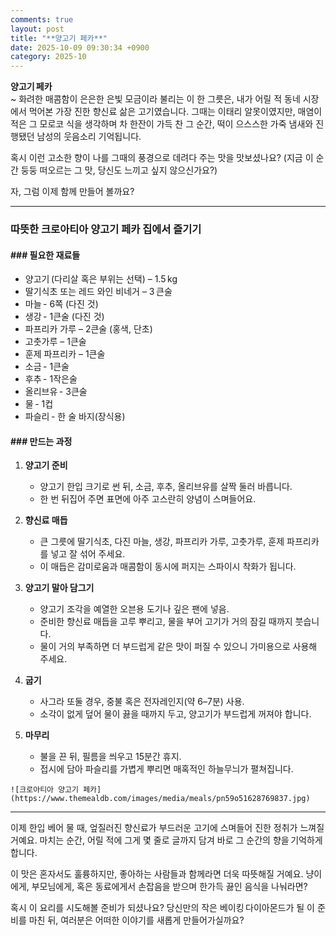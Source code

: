 ```yaml
---
comments: true
layout: post
title: "**양고기 페카**"
date: 2025-10-09 09:30:34 +0900
category: 2025-10
---
```


**양고기 페카**  
~ 화려한 매콤함이 은은한 은빛 모금이라 불리는 이 한 그릇은, 내가 어릴 적 동네 시장에서 먹어본 가장 진한 향신료 삶은 고기였습니다. 그때는 이태리 알못이였지만, 매염이 적은 그 모로코 식을 생각하며 차 한잔이 가득 찬 그 순간, 떡이 으스스한 가죽 냄새와 진행됐던 남성의 웃음소리 기억됩니다.  

혹시 이런 고소한 향이 나를 그때의 풍경으로 데려다 주는 맛을 맛보셨나요? (지금 이 순간 둥둥 떠오르는 그 맛, 당신도 느끼고 싶지 않으신가요?)  

자, 그럼 이제 함께 만들어 볼까요?  

---

### 따뜻한 크로아티아 양고기 페카 집에서 즐기기  

#### ### 필요한 재료들  
- 양고기 (다리살 혹은 부위는 선택) – 1.5 kg  
- 딸기식초 또는 레드 와인 비네거 – 3 큰술  
- 마늘 - 6쪽 (다진 것)  
- 생강 - 1큰술 (다진 것)  
- 파프리카 가루 – 2큰술 (홍색, 단초)  
- 고춧가루 – 1큰술  
- 훈제 파프리카 – 1큰술  
- 소금 - 1큰술  
- 후추 - 1작은술  
- 올리브유 - 3큰술  
- 물 - 1컵  
- 파슬리 - 한 술 바지(장식용)  

#### ### 만드는 과정  

1. **양고기 준비**  
   - 양고기 한입 크기로 썬 뒤, 소금, 후추, 올리브유를 살짝 둘러 바릅니다.  
   - 한 번 뒤집어 주면 표면에 아주 고스란히 양념이 스며들어요.  

2. **향신료 매듭**  
   - 큰 그릇에 딸기식초, 다진 마늘, 생강, 파프리카 가루, 고춧가루, 훈제 파프리카를 넣고 잘 섞어 주세요.  
   - 이 매듭은 감미로움과 매콤함이 동시에 퍼지는 스파이시 착화가 됩니다.  

3. **양고기 말아 담그기**  
   - 양고기 조각을 예열한 오븐용 도기나 깊은 팬에 넣음.  
   - 준비한 향신료 매듭을 고루 뿌리고, 물을 부어 고기가 거의 잠길 때까지 붓습니다.  
   - 물이 거의 부족하면 더 부드럽게 같은 맛이 퍼질 수 있으니 가미용으로 사용해 주세요.  

4. **굽기**  
   - 사그라 또둘 경우, 중불 혹은 전자레인지(약 6–7분) 사용.  
   - 소각이 없게 덮어 물이 끓을 때까지 두고, 양고기가 부드럽게 꺼져야 합니다.  

5. **마무리**  
   - 불을 끈 뒤, 필름을 씌우고 15분간 휴지.  
   - 접시에 담아 파슬리를 가볍게 뿌리면 매혹적인 하늘무늬가 펼쳐집니다.  

```
![크로아티아 양고기 페카](https://www.themealdb.com/images/media/meals/pn59o51628769837.jpg)
```

---

이제 한입 베어 물 때, 엎질러진 향신료가 부드러운 고기에 스며들어 진한 정취가 느껴질 거예요. 마치는 순간, 어릴 적에 그게 몇 줄로 글까지 담겨 바로 그 순간의 향을 기억하게 합니다.  

이 맛은 혼자서도 훌륭하지만, 좋아하는 사람들과 함께라면 더욱 따뜻해질 거예요. 냥이에게, 부모님에게, 혹은 동료에게서 손잡음을 받으며 한가득 끓인 음식을 나눠라면?  

혹시 이 요리를 시도해볼 준비가 되셨나요? 당신만의 작은 베이킹 다이아몬드가 될 이 준비를 마친 뒤, 여러분은 어떠한 이야기를 새롭게 만들어가실까요?